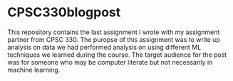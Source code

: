# CPSC330blogpost
This repository contains the last assignment I wrote with my assignment partner from CPSC 330. The puropse of this assignment was to write up analysis on data we had performed analysis on using different ML techniques we learned during the course. The target audience for the post was for someone who may be computer literate but not necessarily in machine learning. 
